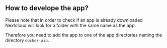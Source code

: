 ## How to develope the app?

Please note that in order to check if an app is already downloaded
Nextcloud will look for a folder with the same name as the app.

Therefore you need to add the app to one of the app directories
naming the directory `docker-aio`.
